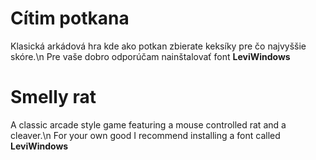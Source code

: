 # Cítim potkana

Klasická arkádová hra kde ako potkan zbierate keksíky pre čo najvyššie skóre.\n
Pre vaše dobro odporúčam nainštalovať font **LeviWindows**

# Smelly rat

A classic arcade style game featuring a mouse controlled rat and a cleaver.\n
For your own good I recommend installing a font called **LeviWindows**

